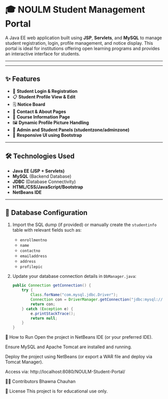 # 🎓 NOULM Student Management Portal

A Java EE web application built using **JSP**, **Servlets**, and **MySQL** to manage student registration, login, profile management, and notice display. This portal is ideal for institutions offering open learning programs and provides an interactive interface for students.

---
---

## ✨ Features

- 🔐 **Student Login & Registration**
- 📋 **Student Profile View & Edit**
- 🗒️ **Notice Board**
- 📨 **Contact & About Pages**
- 📘 **Course Information Page**
- 🖼️ **Dynamic Profile Picture Handling**
- 🧩 **Admin and Student Panels (studentzone/adminzone)**
- 🎨 **Responsive UI using Bootstrap**

---

## 🛠️ Technologies Used

- **Java EE (JSP + Servlets)**
- **MySQL** (Backend Database)
- **JDBC** (Database Connectivity)
- **HTML/CSS/JavaScript/Bootstrap**
- **NetBeans IDE**

---

## 🔧 Database Configuration

1. Import the SQL dump (if provided) or manually create the `studentinfo` table with relevant fields such as:
   - `enrollmentno`
   - `name`
   - `contactno`
   - `emailaddress`
   - `address`
   - `profilepic`

2. Update your database connection details in `DbManager.java`:
   ```java
   public Connection getConnection() {
       try {
           Class.forName("com.mysql.jdbc.Driver");
           Connection con = DriverManager.getConnection("jdbc:mysql://localhost:3306/YOUR_DB", "root", "password");
           return con;
       } catch (Exception e) {
           e.printStackTrace();
           return null;
       }
   }
🧪 How to Run
Open the project in NetBeans IDE (or your preferred IDE).

Ensure MySQL and Apache Tomcat are installed and running.

Deploy the project using NetBeans (or export a WAR file and deploy via Tomcat Manager).

Access via: http://localhost:8080/NOULM-Student-Portal/

🙋‍♂️ Contributors
Bhawna Chauhan

📄 License
This project is for educational use only.
